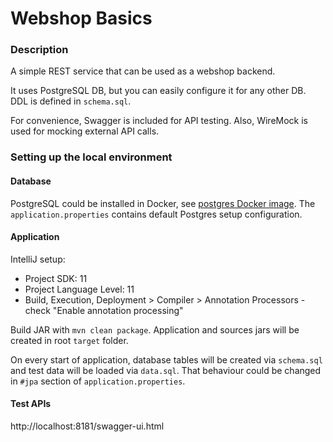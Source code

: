 # Webshop Basics

### Description
A simple REST service that can be used as a webshop backend.

It uses PostgreSQL DB, but you can easily configure it for any other DB. DDL is defined in `schema.sql`.

For convenience, Swagger is included for API testing. Also, WireMock is used for mocking external API calls.

### Setting up the local environment

#### Database

PostgreSQL could be installed in Docker, see [postgres Docker image](https://hub.docker.com/_/postgres).
The `application.properties` contains default Postgres setup configuration.

#### Application

IntelliJ setup:
- Project SDK: 11
- Project Language Level: 11
- Build, Execution, Deployment > Compiler > Annotation Processors - check "Enable annotation processing"

Build JAR with `mvn clean package`. Application and sources jars will be created in root `target` folder.

On every start of application, database tables will be created via `schema.sql` and test data will be loaded via `data.sql`.
That behaviour could be changed in `#jpa` section of `application.properties`.

#### Test APIs

http://localhost:8181/swagger-ui.html




